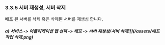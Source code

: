 ### 3.3.5 서버 재생성, 서버 삭제

배포 된 서버를 삭제 혹은 삭제된 서버를 재생성 합니다.

##### a\) 서비스 -&gt; 어플리케이션 맵 선택 -&gt; 배포 -&gt; 서버 재생성/서버 삭제![](/assets/배포 작업 삭제.png)



